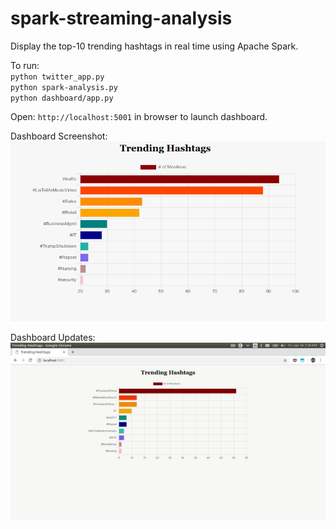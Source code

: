 # spark-streaming-analysis

Display the top-10 trending hashtags in real time using Apache Spark.

To run:</br>
`python twitter_app.py`</br>
`python spark-analysis.py`</br>
`python dashboard/app.py`</br>

Open: `http://localhost:5001` in browser to launch dashboard.

Dashboard Screenshot:
![](sample_screen.png)

Dashboard Updates:
<br/>
![](dashboard.gif)
